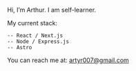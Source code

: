 Hi, I’m Arthur. I am self-learner.

My current stack:

    -- React / Next.js 
    -- Node / Express.js
    -- Astro

You can reach me at: artyr007@gmail.com

<!---
Arthwr/Arthwr is a ✨ special ✨ repository because its `README.md` (this file) appears on your GitHub profile.
You can click the Preview link to take a look at your changes.
--->

